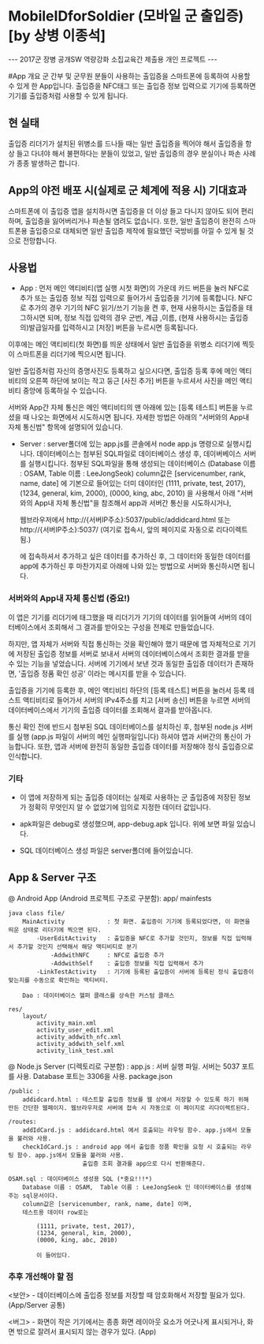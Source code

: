 # MobileIDforSoldier (모바일 군 출입증)   [by 상병 이종석]
--- 2017군 장병 공개SW 역량강화 소집교육간 제출용 개인 프로젝트 --- 

#App 개요
 군 간부 및 군무원 분들이 사용하는 출입증을 스마트폰에 등록하여 사용할 수 있게 한 App입니다.
 출입증을 NFC태그 또는 출입증 정보 입력으로 기기에 등록하면 기기를 출입증처럼 사용할 수 있게 됩니다.



 ## 현 실태
 출입증 리더기가 설치된 위병소를 드나들 때는 일반 출입증을 찍어야 해서 출입증을 항상 들고 다녀야 해서 불편하다는 분들이 있었고, 
 일반 출입증의 경우 분실이나 파손 사례가 종종 발생하곤 합니다.




## App의 야전 배포 시(실제로 군 체계에 적용 시) 기대효과
 스마트폰에 이 출입증 앱을 설치하시면 출입증을 더 이상 들고 다니지 않아도 되어 편리하며, 출입증을 잃어버리거나 파손될 염려도 없습니다.
 또한, 일반 출입증이 완전히 스마트폰용 출입증으로 대체되면 일반 출입증 제작에 필요했던 국방비를 아낄 수 있게 될 것으로 전망합니다.




## 사용법
 - App :
 먼저 메인 액티비티(앱 실행 시첫 화면)의 가운데 카드 버튼을 눌러 NFC로 추가 또는 출입증 정보 직접 입력으로 들어가서 출입증을 기기에 등록합니다.
 NFC로 추가의 경우 기기의 NFC 읽기/쓰기 기능을 켠 후, 현재 사용하시는 출입증을 태그하시면 되며, 
 정보 직접 입력의 경우 군번, 계급 ,이름, (현재 사용하시는 출입증의)발급일자를 입력하시고 [저장] 버튼을 누르시면 등록됩니다. 

 이후에는 메인 액티비티(첫 화면)를 띄운 상태에서 일반 출입증을 위병소 리더기에 찍듯이 스마트폰을 리더기에 찍으시면 됩니다.

 일반 출입증처럼 자신의 증명사진도 등록하고 싶으시다면, 출입증 등록 후에 
 메인 액티비티의 오른쪽 하단에 보이는 작고 둥근 [사진 추가] 버튼을 누르셔서
 사진을 메인 액티비티 중앙에 등록하실 수 있습니다.

 서버와 App간 자체 통신은 메인 액티비티의 맨 아래에 있는 [등록 테스트] 버튼을 누르셨을 때 나오는 화면에서 시도하시면 됩니다. 
 자세한 방법은 아래의 "서버와의 App내 자체 통신법" 항목에 설명되어 있습니다.


 - Server :
  server폴더에 있는 app.js를 콘솔에서 node app.js 명령으로 실행시킵니다.
  데이터베이스는 첨부된 SQL파일로 데이터베이스 생성 후, 데이버베이스 서버를 실행시킵니다.
  첨부된 SQL파일을 통해 생성되는 데이터베이스
  (Database 이름 : OSAM,  Table 이름 : LeeJongSeok)
 		column값은 [servicenumber, rank, name, date] 에 기본으로 들어있는 
 		더미 데이터인
  			(1111, private, test, 2017),
 			(1234, general, kim, 2000),
 			(0000, king, abc, 2010)
   을 사용해서 아래 "서버와의 App내 자체 통신법"을 참조해서 app과 서버간 통신을 시도하시거나,

   웹브라우저에서 http://{서버IP주소}:5037/public/addidcard.html  또는 http://{서버IP주소}:5037/ (여기로 접속시, 앞의 페이지로 자동으로 리다이렉트됨.)

   에 접속하셔서 추가하고 싶은 데이터를 추가하신 후, 그 데이터와 동일한 데이터를 app에 추가하신 후 마찬가지로 아래에 나와 있는 방법으로 서버와 통신하시면 됩니다.



### 서버와의 App내 자체 통신법 (중요!)
 이 앱은 기기를 리더기에 태그했을 때 리더기가 기기의 데이터를 읽어들여 서버의 데이터베이스에서 조회해서 그 결과를 받아오는 구성을 전제로 만들었습니다.

 하지만, 앱 자체가 서버와 직접 통신하는 것을 확인해야 했기 때문에 앱 자체적으로 기기에 저장된 출입증 정보를 서버로 보내서 서버의 데이터베이스에서
 조회한 결과를 받을 수 있는 기능을 넣었습니다. 서버에 기기에서 보낸 것과 동일한 출입증 데이터가 존재하면, '출입증 정품 확인 성공' 이라는 메시지를 받을 수 있습니다.

 출입증을 기기에 등록한 후, 메인 액티비티 하단의 [등록 테스트] 버튼을 눌러서 등록 테스트 액티비티로 들어가서 서버의 IPv4주소를 치고 [서버 송신] 버튼을 누르면
 서버의 데이터베이스에서 기기의 출입증 데이터를 조회해서 결과를 받아옵니다.

 통신 확인 전에 반드시 첨부된 SQL 데이터베이스를 설치하신 후, 첨부된 node.js 서버를 실행 (app.js 파일이 서버의 메인 실행파일입니다) 하셔야 앱과 서버간의 통신이 가능합니다.
 또한, 앱과 서버에 완전히 동일한 출입증 데이터를 저장해야 정식 출입증으로 인식합니다.



### 기타
   - 이 앱에 저장하게 되는 출입증 데이터는 실제로 사용하는 군 출입증에 저장된 정보가 정확히 무엇인지 알 수 없었기에 임의로 지정한 데이터 값입니다. 

   - apk파일은 debug로 생성했으며, app-debug.apk 입니다. 위에 보면 파일 있습니다.

   - SQL 데이터베이스 생성 파일은 server폴더에 들어있습니다.



## App & Server 구조
 @ Android App (Android 프로젝트 구조로 구분함):
  app/
 	mainfests

 	java class file/
 		MainActivity			: 첫 화면. 출입증이 기기에 등록되었다면, 이 화면을 띄운 상태로 리더기에 찍으면 된다.	
 			-UserEditActivity	: 출입증을 NFC로 추가할 것인지, 정보를 직접 입력해서 추가할 것인지 선택해서 해당 액티비티로 분기
 				-AddwithNFC		: NFC로 출입증 추가
 				-AddwithSelf	: 출입증 정보를 직접 입력해서 추가
 			-LinkTestActivity	: 기기에 등록된 출입증이 서버에 등록된 정식 출입증이 맞는지를 수동으로 확인하는 액티비티.

 		Dao	: 데이터베이스 헬퍼 클래스를 상속한 커스텀 클래스

 	res/
 		layout/
 			activity_main.xml
 			activity_user_edit.xml
 			activity_addwith_nfc.xml
 			activity_addwith_self.xml
 			activity_link_test.xml


 @ Node.js Server (디렉토리로 구분함) :
 	app.js : 서버 실행 파일. 서버는 5037 포트를 사용. Database 포트는 3306을 사용.
 	package.json

 	/public : 
 		addidcard.html : 테스트할 출입증 정보를 웹 상에서 저장할 수 있도록 하기 위해 만든 간단한 웹페이지. 웹브라우저로 서버에 접속 시 자동으로 이 페이지로 리다이렉트된다.

 	/routes:
 		addIdCard.js : addidcard.html 에서 호출되는 라우팅 함수. app.js에서 모듈을 불러와 사용.
 		checkIdCard.js : android app 에서 출입증 정품 확인을 요청 시 호출되는 라우팅 함수. app.js에서 모듈을 불러와 사용.
 						 출입증 조회 결과를 app으로 다시 반환해준다.

 	OSAM.sql : 데이터베이스 생성용 SQL (*중요!!!*)
 		Database 이름 : OSAM,  Table 이름 : LeeJongSeok 인 데이터베이스를 생성해주는 sql문서이다.
 		column값은 [servicenumber, rank, name, date] 이며,
 		테스트용 데이터 row로는 
			
 			(1111, private, test, 2017),
 			(1234, general, kim, 2000),
 			(0000, king, abc, 2010)
			
 			이 들어있다.



### 추후 개선해야 할 점
<보안>
	- 데이터베이스에 출입증 정보를 저장할 때 암호화해서 저장할 필요가 있다.(App/Server 공통)


<버그>
	- 화면이 작은 기기에서는 종종 화면 레이아웃 요소가 어긋나게 표시되거나, 화면 밖으로 잘려서 표시되지 않는 경우가 있다. (App)